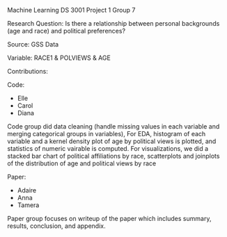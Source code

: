 Machine Learning DS 3001 Project 1 Group 7

Research Question:  Is there a relationship between personal backgrounds (age and race) and political preferences?

Source: GSS Data

Variable: RACE1 & POLVIEWS & AGE

Contributions: 

Code:
- Elle 
- Carol
- Diana

Code group did data cleaning (handle missing values in each variable and merging categorical groups in variables),
For EDA, histogram of each variable and a kernel density plot of age by political views is plotted, and statistics of numeric vairable is computed.
For visualizations, we did a stacked bar chart of political affiliations by race, scatterplots and joinplots of the distribution of age and political views by race

Paper:
- Adaire
- Anna
- Tamera

Paper group focuses on writeup of the paper which includes summary, results, conclusion, and appendix.   
